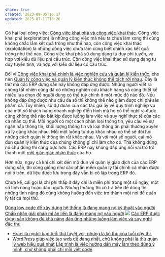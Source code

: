 ```yaml
---
share: true
created: 2023-09-05T16:17
updated: 2025-07-11T18:26
---
```

Có hai loại công việc: [Công việc khai phá và công việc khai thác](../../C%C3%B4ng%20vi%E1%BB%87c/B%E1%BA%A5t%20%C4%91%E1%BB%8Bnh%20v%C3%A0%20kh%C3%A1m%20ph%C3%A1/C%C3%B4ng%20vi%E1%BB%87c%20khai%20ph%C3%A1%20v%C3%A0%20c%C3%B4ng%20vi%E1%BB%87c%20khai%20th%C3%A1c.md). Công việc khai phá (exploration) là những công việc mà nếu ta chưa làm xong thì cũng không chắc lắm kết quả trông như thế nào, còn công việc khai thác (exploitation) là những công việc chưa làm cũng biết chính xác kết quả trông như thế nào. Công việc khai phá sử dụng dạng tư duy phi tuyến, và hợp với kiểu dữ liệu phi cấu trúc. Còn công việc khai thác sử dụng dạng tư duy tuyến tính, và hợp với kiểu dữ liệu có cấu trúc.

Bởi vì [Công việc khai phá chính là việc nghiên cứu và quản lý kiến thức](../../C%C3%B4ng%20vi%E1%BB%87c/B%E1%BA%A5t%20%C4%91%E1%BB%8Bnh%20v%C3%A0%20kh%C3%A1m%20ph%C3%A1/C%C3%B4ng%20vi%E1%BB%87c%20khai%20ph%C3%A1%20ch%C3%ADnh%20l%C3%A0%20vi%E1%BB%87c%20nghi%C3%AAn%20c%E1%BB%A9u%20v%C3%A0%20qu%E1%BA%A3n%20l%C3%BD%20ki%E1%BA%BFn%20th%E1%BB%A9c.md), cho nên [Quản lý công việc và quản lý kiến thức không thể tách rời nhau](../Qu%E1%BA%A3n%20l%C3%BD%20c%C3%B4ng%20vi%E1%BB%87c%20v%C3%A0%20qu%E1%BA%A3n%20l%C3%BD%20ki%E1%BA%BFn%20th%E1%BB%A9c%20kh%C3%B4ng%20th%E1%BB%83%20t%C3%A1ch%20r%E1%BB%9Di%20nhau.md). Đây là thứ mà các ERP dựng sẵn này không đáp ứng được. Những người viết ra chúng tất nhiên cũng đã có những nghiên cứu khách hàng và cũng thiết kế nhiều lựa chọn để người dùng có thể tuỳ chỉnh ở một mức độ nào đó. Nếu không đáp ứng được nhu cầu đa số thì không thể nào giảm được chi phí sản phẩm cả. Tuy nhiên, sự dự đoán của các tác giả ấy về quy trình nghiệp vụ của một số khách hàng doanh nghiệp điển hình mà họ có thể nghĩ ra được cũng không thể nào bắt kịp được luồng làm việc và suy nghĩ thực tế của các cá nhân cụ thể. Mỗi người có một cách phân loại thông tin, yêu cầu về sự ngăn nắp thông tin, khối lượng thông tin và loại thông tin phải thường xuyên xử lý cũng khác nhau. Mỗi một luồng tư duy khác nhau có thể sẽ đòi hỏi những cách quản lý thông tin rất khác nhau. Và với một số người, cái mô đun quản lý kiến thức của chúng không gì chỉ làm cho có. Thà không dùng nó chứ dùng thì càng bực hơn. Các ERP này không đáp ứng nổi vai trò trở thành một [một giàn giáo nhận thức](../../../Ngh%C4%A9%20v%E1%BB%81%20vi%E1%BB%87c%20ngh%C4%A9/M%C3%B4i%20tr%C6%B0%E1%BB%9Dng%20ngh%C4%A9,%20nh%E1%BA%ADn%20th%E1%BB%A9c%20t%C4%83ng%20c%C6%B0%E1%BB%9Dng/%C4%90%E1%BB%8Dc%20v%C3%A0%20vi%E1%BA%BFt/Ghi%20ch%C3%BA%20th%C3%B4ng%20tin/Gi%C3%A0n%20gi%C3%A1o%20nh%E1%BA%ADn%20th%E1%BB%A9c%20c%E1%BA%A7n%20ph%E1%BA%A3i%20tu%E1%BB%B3%20bi%E1%BA%BFn%20v%E1%BB%9Bi%20qu%C3%A1%20tr%C3%ACnh%20hi%E1%BB%83u%20bi%E1%BA%BFt%20c%E1%BB%A7a%20ng%C6%B0%E1%BB%9Di%20d%C3%B9ng.md) của họ. 

Hơn nữa, ngay cả khi chỉ xét đến mô đun về quản lý giao dịch của các ERP dựng sẵn, thì cũng giống như các phần mềm quản lý tài chính cá nhân được nói ở trên, dữ liệu được lưu trong đây vẫn bị cô lập trong ERP đó. 

Chưa kể, cái gọi là chi phí thấp ở đây chỉ là miễn phí trong một số ngày, một số tính năng hoặc đầu người. Nhưng thường thì có trả tiền để dùng thì những tính năng đó cũng không hướng đến việc trở thành một nơi để quản lý tất cả mọi thứ.

[Dùng low code để xây dựng hệ thống là đang mang nợ kỹ thuật vào người](./D%C3%B9ng%20low%20code%20%C4%91%E1%BB%83%20x%C3%A2y%20d%E1%BB%B1ng%20h%E1%BB%87%20th%E1%BB%91ng%20l%C3%A0%20%C4%91ang%20mang%20n%E1%BB%A3%20k%E1%BB%B9%20thu%E1%BA%ADt%20v%C3%A0o%20ng%C6%B0%E1%BB%9Di.md)
[Chấp nhận giải pháp mì ăn liền là đang mang nợ vào người](../../../C%C3%B4ng%20ngh%E1%BB%87%20th%C3%B4ng%20tin/K%E1%BB%B9%20thu%E1%BA%ADt%20ph%E1%BA%A7n%20m%E1%BB%81m/%C4%90%C3%A1nh%20%C4%91%E1%BB%95i/Ch%E1%BA%A5p%20nh%E1%BA%ADn%20gi%E1%BA%A3i%20ph%C3%A1p%20m%C3%AC%20%C4%83n%20li%E1%BB%81n%20l%C3%A0%20%C4%91ang%20mang%20n%E1%BB%A3%20v%C3%A0o%20ng%C6%B0%E1%BB%9Di.md) 
![](https://www.commitstrip.com/wp-content/uploads/2020/10/Strip-PM-et-le-Nocode650-finalenglish.jpg) 
[Các ERP được dựng sẵn không đủ khả năng đáp ứng những luồng làm việc và suy nghĩ đặc thù](./C%C3%A1c%20ERP%20%C4%91%C6%B0%E1%BB%A3c%20d%E1%BB%B1ng%20s%E1%BA%B5n%20kh%C3%B4ng%20%C4%91%E1%BB%A7%20kh%E1%BA%A3%20n%C4%83ng%20%C4%91%C3%A1p%20%E1%BB%A9ng%20nh%E1%BB%AFng%20lu%E1%BB%93ng%20l%C3%A0m%20vi%E1%BB%87c%20v%C3%A0%20suy%20ngh%C4%A9%20%C4%91%E1%BA%B7c%20th%C3%B9.md)
- [Excel là người bạn tuổi thơ tuyệt vời, nhưng là kẻ thù của tuổi dậy thì](./Excel/Excel%20l%C3%A0%20ng%C6%B0%E1%BB%9Di%20b%E1%BA%A1n%20tu%E1%BB%95i%20th%C6%A1%20tuy%E1%BB%87t%20v%E1%BB%9Di,%20nh%C6%B0ng%20l%C3%A0%20k%E1%BA%BB%20th%C3%B9%20c%E1%BB%A7a%20tu%E1%BB%95i%20d%E1%BA%ADy%20th%C3%AC.md), 
- [WordPress giúp việc tạo web dễ dàng nhất, chứ không phải là thứ quản lý web hiệu quả nhất](../../../../%F0%9F%93%9CT%C3%A0i%20nguy%C3%AAn/Gi%E1%BA%A3i%20ph%C3%A1p%20k%E1%BB%B9%20thu%E1%BA%ADt/Web/WordPress%20gi%C3%BAp%20vi%E1%BB%87c%20t%E1%BA%A1o%20web%20d%E1%BB%85%20d%C3%A0ng%20nh%E1%BA%A5t,%20ch%E1%BB%A9%20kh%C3%B4ng%20ph%E1%BA%A3i%20l%C3%A0%20th%E1%BB%A9%20qu%E1%BA%A3n%20l%C3%BD%20web%20hi%E1%BB%87u%20qu%E1%BA%A3%20nh%E1%BA%A5t.md)
[Lập trình là việc hướng dẫn máy làm theo đúng ý mình, chứ không phải chỉ mỗi viết code](../../../C%C3%B4ng%20ngh%E1%BB%87%20th%C3%B4ng%20tin/L%E1%BA%ADp%20tr%C3%ACnh%20l%C3%A0%20vi%E1%BB%87c%20h%C6%B0%E1%BB%9Bng%20d%E1%BA%ABn%20m%C3%A1y%20l%C3%A0m%20theo%20%C4%91%C3%BAng%20%C3%BD%20m%C3%ACnh,%20ch%E1%BB%A9%20kh%C3%B4ng%20ph%E1%BA%A3i%20ch%E1%BB%89%20m%E1%BB%97i%20vi%E1%BA%BFt%20code.md)
